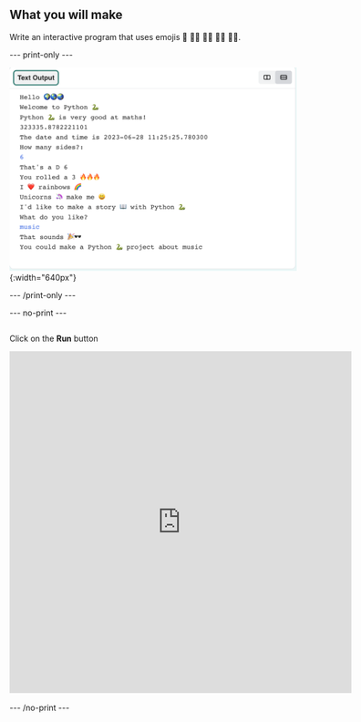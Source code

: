 ## What you will make

Write an interactive program that uses emojis 🙌 🙌🏼 🙌🏽 🙌🏾 🙌🏿.


--- print-only ---

![Ukończony projekt pokazujący przykładowy kod w edytorze kodu](images/showcase_static.png){:width="640px"}

--- /print-only ---


--- no-print ---

<div style="display: flex; flex-wrap: wrap">
<div style="flex-basis: 175px; flex-grow: 1">  

Click on the **Run** button

<iframe src="https://editor.raspberrypi.org/en/embed/viewer/hello-world-solution" width="600" height="600" frameborder="0" marginwidth="0" marginheight="0" allowfullscreen>
</iframe>
</div>
</div>

--- /no-print ---

